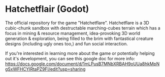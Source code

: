 # Hatchetflair (Godot)
The official repository for the game "Hatchetflare". Hatchetflare is a 3D cubic-chunk sandbox with destructable marching-cubes terrain which has a focus in mining & resource management, idea-provoking 3D world generation & exploration, being filled to the brim with fantastical creature designs (including ugly ones too,) and fun social interaction.

If you're interested in learning more about the game or potentially helping out it's development, you can see this google doc for more info: https://docs.google.com/document/d/1mLPusB7MNbXRBAH9oUUa8hkMpNgSxWFHCYIRtaPZ9FI/edit?usp=sharing
